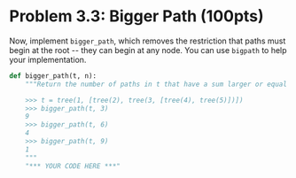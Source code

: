 # Problem 3.3: Bigger Path (100pts)

Now, implement `bigger_path`, which removes the restriction that paths must begin at the root -- they can begin at any node. You can use `bigpath` to help your implementation.

```python
def bigger_path(t, n):
    """Return the number of paths in t that have a sum larger or equal to n.

    >>> t = tree(1, [tree(2), tree(3, [tree(4), tree(5)])])
    >>> bigger_path(t, 3)
    9
    >>> bigger_path(t, 6)
    4
    >>> bigger_path(t, 9)
    1
    """
    "*** YOUR CODE HERE ***"
```
